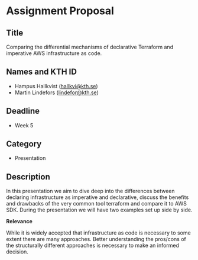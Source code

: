 # Assignment Proposal

## Title

Comparing the differential mechanisms of declarative Terraform and imperative AWS infrastructure as code.

## Names and KTH ID

- Hampus Hallkvist (hallkvi@kth.se)
- Martin Lindefors (lindefor@kth.se)

## Deadline

- Week 5

## Category

- Presentation

## Description

In this presentation we aim to dive deep into the differences between declaring infrastructure as imperative and declarative, discuss the benefits and drawbacks of the very common tool terraform and compare it to AWS SDK. During the presentation we will have two examples set up side by side.

**Relevance**

While it is widely accepted that infrastructure as code is necessary to some extent there are many approaches. Better understanding the pros/cons of the structurally different approaches is necessary to make an informed decision.
